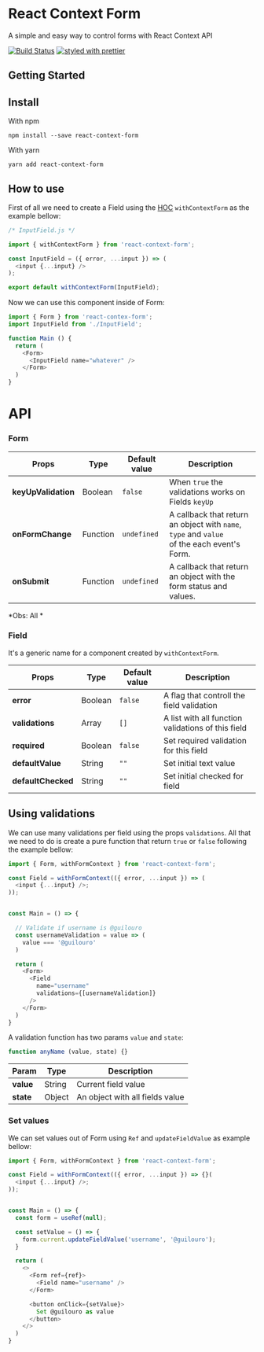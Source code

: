 <!--
/**
 * Getting start
 * > install with npm
 * > install with yarn
 *
 *
 * How to use
 * > Import Form
 * > create Field
 * > Using Submit
 * > Using validations
 * >
 *
 *
 * <Form>
 * keyUpValidation
 * onFormChange
 * onSubmit
 *
 *
 * <Fields>
 * defaultValue: '',
 * validations: [],
 *
 * Act with ref
 * updateFieldValue
 *
 *
 * Fields Default
 * > InputField
 * > SelectField
 * > TextField
 * > Submit
 *
 *
 */
 -->

# React Context Form

A simple and easy way to control forms with React Context API


[![Build Status](https://travis-ci.com/guilouro/react-context-form.svg?token=ypLGJBT7BX8hXAJnirC4&branch=master)](https://travis-ci.com/guilouro/react-context-form)
[![styled with prettier](https://img.shields.io/badge/styled_with-prettier-ff69b4.svg)](https://github.com/prettier/prettier)



## Getting Started

## Install

With npm

```
npm install --save react-context-form
```

With yarn

```
yarn add react-context-form
```

## How to use

First of all we need to create a Field using the [HOC](https://facebook.github.io/react/docs/higher-order-components.html) `withContextForm` as the example bellow:

```js
/* InputField.js */

import { withContextForm } from 'react-context-form';

const InputField = ({ error, ...input }) => (
  <input {...input} />
);

export default withContextForm(InputField);
```

Now we can use this component inside of Form:

```js
import { Form } from 'react-contex-form';
import InputField from './InputField';

function Main () {
  return (
    <Form>
      <InputField name="whatever" />
    </Form>
  )
}
```

# API

### Form

| Props | Type | Default value | Description |
| ----- | ---- | ------------- | ----------- |
| **keyUpValidation** | Boolean | `false` | When `true` the validations works on Fields `keyUp` |
| **onFormChange** | Function | `undefined` | A callback that return an object with `name`, `type` and `value`<br>of the each event's Form.  |
| **onSubmit** | Function | `undefined` | A callback that return an object with the form status and values.  |



*Obs: All *


### Field

It's a generic name for a component created by `withContextForm`.

| Props | Type | Default value | Description |
| ----- | ---- | ------------- | ----------- |
| **error** | Boolean | `false` | A flag that controll the field validation |
| **validations** | Array | `[]` | A list with all function validations of this field |
| **required** | Boolean | `false` | Set required validation for this field |
| **defaultValue** | String | `""` | Set initial text value |
| **defaultChecked** | String | `""` | Set initial checked for field |

## Using validations

We can use many validations per field using the props `validations`. All that we need to do is create a pure function that return `true` or `false` following the example bellow:

```js
import { Form, withFormContext } from 'react-context-form';

const Field = withFormContext(({ error, ...input }) => (
  <input {...input} />;
));


const Main = () => {

  // Validate if username is @guilouro
  const usernameValidation = value => (
    value === '@guilouro'
  )

  return (
    <Form>
      <Field
        name="username"
        validations={[usernameValidation]}
      />
    </Form>
  )
}
```

A validation function has two params `value` and `state`:

```js
function anyName (value, state) {}
```

| Param | Type | Description |
| ----- | ---- | ------------- |
| **value** | String  | Current field value |
| **state** | Object  | An object with all fields value |

### Set values

We can set values out of Form using `Ref` and `updateFieldValue` as example bellow:

```js
import { Form, withFormContext } from 'react-context-form';

const Field = withFormContext(({ error, ...input }) => {}(
  <input {...input} />;
));


const Main = () => {
  const form = useRef(null);

  const setValue = () => {
    form.current.updateFieldValue('username', '@guilouro');
  }

  return (
    <>
      <Form ref={ref}>
        <Field name="username" />
      </Form>

      <button onClick={setValue}>
        Set @guilouro as value
      </button>
    </>
  )
}

```

